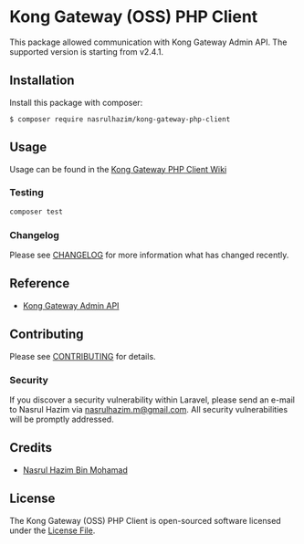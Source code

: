 # Kong Gateway (OSS) PHP Client

This package allowed communication with Kong Gateway Admin API. The supported version is starting from v2.4.1.

## Installation

Install this package with composer:

```
$ composer require nasrulhazim/kong-gateway-php-client
```

## Usage

Usage can be found in the [Kong Gateway PHP Client Wiki](https://github.com/nasrulhazim/kong-gateway-php-client/wiki)

### Testing

```bash
composer test
```

### Changelog

Please see [CHANGELOG](CHANGELOG.md) for more information what has changed recently.

## Reference

- [Kong Gateway Admin API](https://docs.konghq.com/gateway-oss/2.4.x/admin-api)

## Contributing

Please see [CONTRIBUTING](CONTRIBUTING.md) for details.

### Security 

If you discover a security vulnerability within Laravel, please send an e-mail to Nasrul Hazim via [nasrulhazim.m@gmail.com](mailto:nasrulhazim.m@gmail.com). All security vulnerabilities will be promptly addressed.

## Credits

-   [Nasrul Hazim Bin Mohamad](https://github.com/nasrulhazim)

## License

The Kong Gateway (OSS) PHP Client is open-sourced software licensed under the [License File](LICENSE.md).